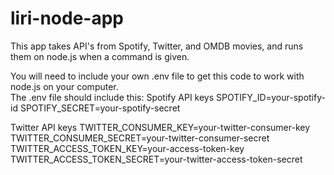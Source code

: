 # liri-node-app

This app takes API's from Spotify, Twitter, and OMDB movies, and runs them on node.js when a command is given.


You will need to include your own .env file to get this code to work with node.js on your computer.  
The .env file should include this:
Spotify API keys
SPOTIFY_ID=your-spotify-id
SPOTIFY_SECRET=your-spotify-secret

Twitter API keys
TWITTER_CONSUMER_KEY=your-twitter-consumer-key
TWITTER_CONSUMER_SECRET=your-twitter-consumer-secret
TWITTER_ACCESS_TOKEN_KEY=your-access-token-key
TWITTER_ACCESS_TOKEN_SECRET=your-twitter-access-token-secret

